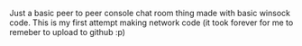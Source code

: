 Just a basic peer to peer console chat room thing made with basic winsock code.
This is my first attempt making network code (it took forever for me to remeber to upload to github :p)

